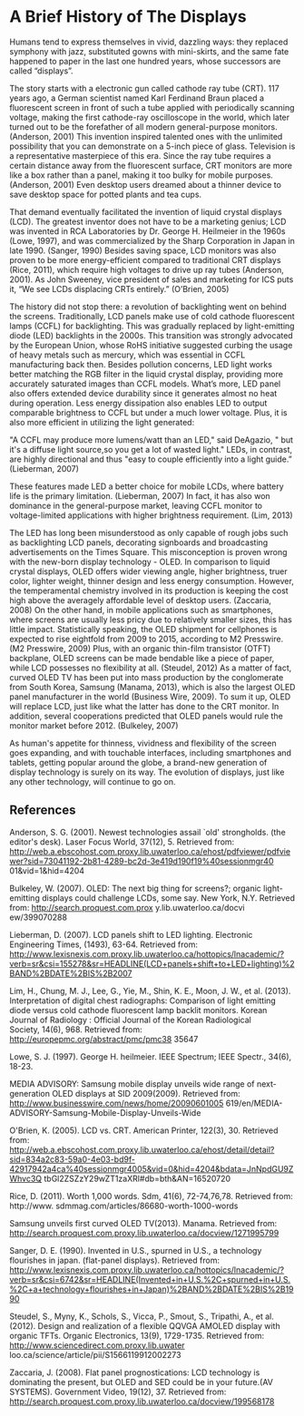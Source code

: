 A Brief History of The Displays
========
Humans tend to express themselves in vivid, dazzling ways: they replaced symphony with jazz, substituted gowns with mini-skirts, and the same fate happened to paper in the last one hundred years, whose successors are called “displays”. 

The story starts with a electronic gun called cathode ray tube (CRT). 117 years ago, a German scientist named Karl Ferdinand Braun placed a fluorescent screen in front of such a tube applied with periodically scanning voltage, making the first cathode-ray oscilloscope in the world, which later turned out to be the forefather of all modern general-purpose monitors. (Anderson, 2001) This invention inspired talented ones with the unlimited possibility that you can demonstrate on a 5-inch piece of glass. Television is a representative masterpiece of this era. Since the ray tube requires a certain distance away from the fluorescent surface, CRT monitors are more like a box rather than a panel, making it too bulky for mobile purposes. (Anderson, 2001) Even desktop users dreamed about a thinner device to save desktop space for potted plants and tea cups.

That demand eventually facilitated the invention of liquid crystal displays (LCD). The greatest inventor does not have to be a marketing genius; LCD was invented in RCA Laboratories by Dr. George H. Heilmeier in the 1960s (Lowe, 1997), and was commercialized by the Sharp Corporation in Japan in late 1990. (Sanger, 1990) Besides saving space, LCD monitors was also proven to be more energy-efficient compared to traditional CRT displays (Rice, 2011), which require high voltages to drive up ray tubes (Anderson, 2001). As John Sweeney, vice president of sales and marketing for ICS puts it, “We see LCDs displacing CRTs entirely.” (O’Brien, 2005)



The history did not stop there: a revolution of backlighting went on behind the screens. Traditionally, LCD panels make use of cold cathode fluorescent lamps (CCFL) for backlighting. This was gradually replaced by light-emitting diode (LED) backlights in the 2000s. This transition was strongly advocated by the European Union, whose RoHS initiative suggested curbing the usage of heavy metals such as mercury, which was essential in CCFL manufacturing back then. Besides pollution concerns, LED light works better matching the RGB filter in the liquid crystal display, providing more accurately saturated images than CCFL models. What’s more, LED panel also offers extended device durability since it generates almost no heat during operation. Less energy dissipation also enables LED to output comparable brightness to CCFL but under a much lower voltage. Plus, it is also more efficient in utilizing the light generated:

"A CCFL may produce more lumens/watt than an LED," said DeAgazio, " but it's a diffuse light source,so you get a lot of wasted light." LEDs, in contrast, are highly directional and thus "easy to couple efficiently into a light guide.” (Lieberman, 2007)

These features made LED a better choice for mobile LCDs, where battery life is the primary limitation. (Lieberman, 2007) In fact, it has also won dominance in the general-purpose market, leaving CCFL monitor to voltage-limited applications with higher brightness requirement. (Lim, 2013)

The LED has long been misunderstood as only capable of rough jobs such as backlighting LCD panels, decorating signboards and broadcasting advertisements on the Times Square. This misconception is proven wrong with the new-born display technology - OLED. In comparison to liquid crystal displays, OLED offers wider viewing angle, higher brightness, truer color, lighter weight, thinner design and less energy consumption. However, the temperamental chemistry involved in its production is keeping the cost high above the averagely affordable level of desktop users. (Zaccaria, 2008) On the other hand, in mobile applications such as smartphones, where screens are usually less pricy due to relatively smaller sizes, this has little impact. Statistically speaking, the OLED shipment for cellphones is expected to rise eightfold from 2009 to 2015, according to M2 Presswire. (M2 Presswire, 2009) Plus, with an organic thin-film transistor (OTFT) backplane, OLED screens can be made bendable like a piece of paper, while LCD possesses no flexibility at all. (Steudel, 2012) As a matter of fact, curved OLED TV has been put into mass production by the conglomerate from South Korea, Samsung (Manama, 2013), which is also the largest OLED panel manufacturer in the world (Business Wire, 2009). To sum it up, OLED will replace LCD, just like what the latter has done to the CRT monitor. In addition, several cooperations predicted that OLED panels would rule the monitor market before 2012. (Bulkeley, 2007)

As human's appetite for thinness, vividness and flexibility of the screen goes expanding, and with touchable interfaces, including smartphones and tablets, getting popular around the globe, a brand-new generation of display technology is surely on its way. The evolution of displays, just like any other technology, will continue to go on.

References
----------
Anderson, S. G. (2001). Newest technologies assail `old' strongholds. (the editor's desk). Laser Focus World, 37(12), 5. Retrieved from: http://web.a.ebscohost.com.proxy.lib.uwaterloo.ca/ehost/pdfviewer/pdfviewer?sid=73041192-2b81-4289-bc2d-3e419d190f19%40sessionmgr40 01&vid=1&hid=4204

Bulkeley, W. (2007). OLED: The next big thing for screens?; organic light-emitting displays could challenge LCDs, some say. New York, N.Y. Retrieved from: http://search.proquest.com.prox y.lib.uwaterloo.ca/docvi ew/399070288

Lieberman, D. (2007). LCD panels shift to LED lighting. Electronic Engineering Times, (1493), 63-64. Retrieved from: http://www.lexisnexis.com.proxy.lib.uwaterloo.ca/hottopics/lnacademic/?verb=sr&csi=155278&sr=HEADLINE(LCD+panels+shift+to+LED+lighting)%2BAND%2BDATE%2BIS%2B2007

Lim, H., Chung, M. J., Lee, G., Yie, M., Shin, K. E., Moon, J. W., et al. (2013). Interpretation of digital chest radiographs: Comparison of light emitting diode versus cold cathode fluorescent lamp backlit monitors. Korean Journal of Radiology : Official Journal of the Korean Radiological Society, 14(6), 968. Retrieved from: http://europepmc.org/abstract/pmc/pmc38 35647

Lowe, S. J. (1997). George H. heilmeier. IEEE Spectrum; IEEE Spectr., 34(6), 18-23.

MEDIA ADVISORY: Samsung mobile display unveils wide range of next-generation OLED displays at SID 2009(2009). Retrieved from: http://www.businesswire.com/news/home/20090601005 619/en/MEDIA-ADVISORY-Samsung-Mobile-Display-Unveils-Wide

O'Brien, K. (2005). LCD vs. CRT. American Printer, 122(3), 30. Retrieved from: http://web.a.ebscohost.com.proxy.lib.uwaterloo.ca/ehost/detail/detail?sid=834a2c83-59a0-4e03-bd9f-42917942a4ca%40sessionmgr4005&vid=0&hid=4204&bdata=JnNpdGU9ZWhvc3Q tbGl2ZSZzY29wZT1zaXRl#db=bth&AN=16520720

Rice, D. (2011). Worth 1,000 words. Sdm, 41(6), 72-74,76,78. Retrieved from: http://www. sdmmag.com/articles/86680-worth-1000-words

Samsung unveils first curved OLED TV(2013). Manama. Retrieved from: http://search.proquest.com.proxy.lib.uwaterloo.ca/docview/1271995799

Sanger, D. E. (1990). Invented in U.S., spurned in U.S., a technology flourishes in japan. (flat-panel displays). Retrieved from: http://www.lexisnexis.com.proxy.lib.uwaterloo.ca/hottopics/lnacademic/?verb=sr&csi=6742&sr=HEADLINE(Invented+in+U.S.%2C+spurned+in+U.S.%2C+a+technology+flourishes+in+Japan)%2BAND%2BDATE%2BIS%2B1990

Steudel, S., Myny, K., Schols, S., Vicca, P., Smout, S., Tripathi, A., et al. (2012). Design and realization of a flexible QQVGA AMOLED display with organic TFTs. Organic Electronics, 13(9), 1729-1735. Retrieved from: http://www.sciencedirect.com.proxy.lib.uwater loo.ca/science/article/pii/S1566119912002273

Zaccaria, J. (2008). Flat panel prognostications: LCD technology is dominating the present, but OLED and SED could be in your future.(AV SYSTEMS). Government Video, 19(12), 37. Retrieved from: http://search.proquest.com.proxy.lib.uwaterloo.ca/docview/199568178
